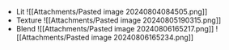 
- Lit
![[Attachments/Pasted image 20240804084505.png]]
- Texture
![[Attachments/Pasted image 20240805190315.png]]
- Blend
![[Attachments/Pasted image 20240806165217.png]]
![[Attachments/Pasted image 20240806165234.png]]
